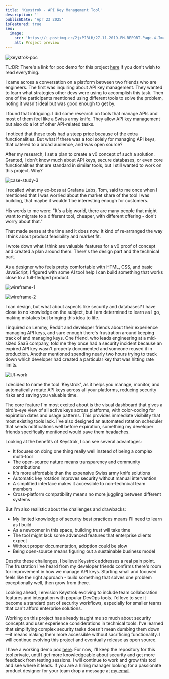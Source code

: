 ```yaml
---
title: 'Keystrok - API Key Management Tool'
description: ''
publishDate: 'Apr 23 2025'
isFeatured: true
seo:
  image:
    src: 'https://i.postimg.cc/2jxPJBLH/27-11-2019-PM-REPORT-Page-4-Image-0001.png'
    alt: Project preview
---
```


![keystrok-poc](https://i.postimg.cc/GtLGJstw/SCR-20250423-ogef.png)

TL:DR: There's a link for poc demo for this project <a href='https://kzmlp8p7l52gway5174b.lite.vusercontent.net/login'>here</a> if you don't wish to read everything.

I came across a conversation on a platform between two friends who are engineers. The first was inquiring about API key management. They wanted to learn what strategies other devs were using to accomplish this task. Then one of the participants mentioned using different tools to solve the problem, noting it wasn't ideal but was good enough to get by.

I found that intriguing. I did some research on tools that manage APIs and most of them feel like a Swiss army knife. They allow API key management but also do a lot of other API-related tasks.

I noticed that these tools had a steep price because of the extra functionalities. But what if there was a tool solely for managing API keys, that catered to a broad audience, and was open source?

After my research, I set a plan to create a v0 concept of such a solution. Granted, I don't know much about API keys, secure databases, or even core functionalities that are standard in similar tools, but I still wanted to work on this project. Why?

![case-study-3](https://i.postimg.cc/jSYrkdsk/case-study-3.png)

I recalled what my ex-boss at Grafana Labs, Tom, said to me once when I mentioned that I was worried about the market share of the tool I was building, that maybe it wouldn't be interesting enough for customers.

His words to me were: "It's a big world, there are many people that might want to migrate to a different tool, cheaper, with different offering - don't worry about that."

That made sense at the time and it does now. It kind of re-arranged the way I think about product feasibility and market fit.

I wrote down what I think are valuable features for a v0 proof of concept and created a plan around them. There's the design part and the technical part.

As a designer who feels pretty comfortable with HTML, CSS, and basic JavaScript, I figured with some AI tool help I can build something that works close to a full-fledged product.

![wireframe-1](https://i.postimg.cc/K8dHjKMZ/case-study-2.png)

![wireframe-2](https://i.postimg.cc/rmZkh1mS/case-study-1.png)

I can design, but what about aspects like security and databases? I have close to no knowledge on the subject, but I am determined to learn as I go, making mistakes but bringing this idea to life.

I inquired on Lemmy, Reddit and developer friends about their experience managing API keys, and sure enough there's frustration around keeping track of and managing keys. One friend, who leads engineering at a mid-sized SaaS company, told me they once had a security incident because an expired API key wasn't properly documented and someone reused it in production. Another mentioned spending nearly two hours trying to track down which developer had created a particular key that was hitting rate limits.

![UI-work](https://i.postimg.cc/TPhTMNDK/SCR-20250423-ofmj.png)

I decided to name the tool 'Keystrok', as it helps you manage, monitor, and automatically rotate API keys across all your platforms, reducing security risks and saving you valuable time.

The core feature I'm most excited about is the visual dashboard that gives a bird's-eye view of all active keys across platforms, with color-coding for expiration dates and usage patterns. This provides immediate visibility that most existing tools lack. I've also designed an automated rotation scheduler that sends notifications well before expiration, something my developer friends specifically mentioned would save them headaches.

Looking at the benefits of Keystrok, I can see several advantages:
- It focuses on doing one thing really well instead of being a complex multi-tool
- The open-source nature means transparency and community contributions
- It's more affordable than the expensive Swiss army knife solutions
- Automatic key rotation improves security without manual intervention
- A simplified interface makes it accessible to non-technical team members
- Cross-platform compatibility means no more juggling between different systems

But I'm also realistic about the challenges and drawbacks:
- My limited knowledge of security best practices means I'll need to learn as I build
- As a newcomer in this space, building trust will take time
- The tool might lack some advanced features that enterprise clients expect
- Without proper documentation, adoption could be slow
- Being open-source means figuring out a sustainable business model

Despite these challenges, I believe Keystrok addresses a real pain point. The frustration I've heard from my developer friends confirms there's room for improvement in how we manage API keys. Starting small and focused feels like the right approach - build something that solves one problem exceptionally well, then grow from there.

Looking ahead, I envision Keystrok evolving to include team collaboration features and integration with popular DevOps tools. I'd love to see it become a standard part of security workflows, especially for smaller teams that can't afford enterprise solutions.

Working on this project has already taught me so much about security concepts and user experience considerations in technical tools. I've learned that simplifying complex security tasks doesn't mean dumbing them down—it means making them more accessible without sacrificing functionality. I will continue evolving this project and eventually release as open source.

I have a working demo poc <a href='https://kzmlp8p7l52gway5174b.lite.vusercontent.net/login'>here</a>. For now, I'll keep the repository for this tool private, until I get more knowledgeable about security and get more feedback from testing sessions. I will continue to work and grow this tool and see where it leads. If you are a hiring manager looking for a passionate product designer for your team drop a message at [my email](mailto:aosparesdetres@gmail.com)
